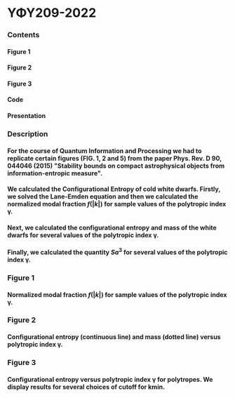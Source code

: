 # ΥΦΥ209-2022 
### Contents
#### Figure 1
#### Figure 2
#### Figure 3
#### Code
#### Presentation
### Description
#### For the course of Quantum Information and Processing we had to replicate certain figures (FIG. 1, 2 and 5) from the paper Phys. Rev. D 90, 044046 (2015) "Stability bounds on compact astrophysical objects from information-entropic measure". 
#### We calculated the Configurational Entropy of cold white dwarfs. Firstly, we solved the Lane-Emden equation and then we calculated the normalized modal fraction $f(|k|)$ for sample values of the polytropic index γ.
#### Next, we calculated the configurational entropy and mass of the white dwarfs for several values of the polytropic index γ. 
#### Finally, we calculated the quantity $Sa^3$ for several values of the polytropic index γ.
### Figure 1
#### Normalized modal fraction $f(|k|)$ for sample values of the polytropic index γ.
### Figure 2
#### Configurational entropy (continuous line) and mass (dotted line) versus polytropic index γ.
### Figure 3
#### Configurational entropy versus polytropic index γ for polytropes. We display results for several choices of cutoff for kmin.
